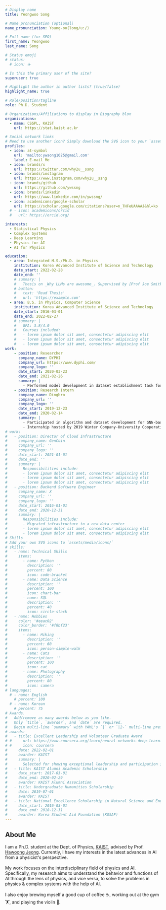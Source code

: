 ```yaml
---
# Display name
title: Yeongwoo Song

# Name pronunciation (optional)
name_pronunciation: Young-oo(long/u:/)

# Full name (for SEO)
first_name: Yeongwoo
last_name: Song

# Status emoji
# status:
  # icon: ☕️

# Is this the primary user of the site?
superuser: true

# Highlight the author in author lists? (true/false)
highlight_name: true

# Role/position/tagline
role: Ph.D. Student

# Organizations/Affiliations to display in Biography blox
organizations:
  - name: CSSPL, KAIST
    url: https://stat.kaist.ac.kr

# Social network links
# Need to use another icon? Simply download the SVG icon to your `assets/media/icons/` folder.
profiles:
  - icon: at-symbol
    url: 'mailto:ywsong1025@gmail.com'
    label: E-mail Me
  - icon: brands/x
    url: https://twitter.com/why2u__ssng
  - icon: brands/instagram
    url: https://www.instagram.com/why2u__ssng
  - icon: brands/github
    url: https://github.com/ywssng
  - icon: brands/linkedin
    url: https://www.linkedin.com/in/ywssng/
  - icon: academicons/google-scholar
    url: https://scholar.google.com/citations?user=n_THFeUAAAAJ&hl=ko
  # - icon: academicons/orcid
  #   url: https://orcid.org/

interests:
  - Statistical Physics
  - Complex Systems 
  - Deep Learning
  - Physics for AI
  - AI for Physics

education:
  - area: Integrated M.S./Ph.D. in Physics
    institution: Korea Advanced Institute of Science and Technology
    date_start: 2022-02-28
    date_end: ''
    # summary: |
    #   Thesis on _Why LLMs are awesome_. Supervised by [Prof Joe Smith](https://example.com). Presented papers at 5 IEEE conferences with the contributions being published in 2 Springer journals.
    # button:
    #   text: 'Read Thesis'
    #   url: 'https://example.com'
  - area: B.S. in Physics, Computer Science
    institution: Korea Advanced Institute of Science and Technology
    date_start: 2016-03-01
    date_end: 2022-02-27
    # summary: |
    #   GPA: 3.8/4.0
    #   Courses included:
    #   - lorem ipsum dolor sit amet, consectetur adipiscing elit
    #   - lorem ipsum dolor sit amet, consectetur adipiscing elit
    #   - lorem ipsum dolor sit amet, consectetur adipiscing elit
work:
    - position: Researcher
      company_name: DYPHI
      company_url: https://www.dyphi.com/
      company_logo: ''
      date_start: 2020-03-23
      date_end: 2021-02-26
      summary: |
        - Performed model development in dataset establishment task for training deep-learning models from National Information Society Agency (NIA), Korea.
    - position: Research Intern
      company_name: Dingbro
      company_url: ''
      company_logo: ''
      date_start: 2019-12-23
      date_end: 2020-02-14
      summary: |
        - Participated in algorithm and dataset development for GNN-based protein-ligand binding prediction.
        - Internship hosted by 2019 Winter Company-University Cooperation (CUop) Program in KAIST.
# work:
#   - position: Director of Cloud Infrastructure
#     company_name: GenCoin
#     company_url: ''
#     company_logo: ''
#     date_start: 2021-01-01
#     date_end: ''
#     summary: |
#       Responsibilities include:
#       - lorem ipsum dolor sit amet, consectetur adipiscing elit
#       - lorem ipsum dolor sit amet, consectetur adipiscing elit
#       - lorem ipsum dolor sit amet, consectetur adipiscing elit
#   - position: Backend Software Engineer
#     company_name: X
#     company_url: ''
#     company_logo: ''
#     date_start: 2016-01-01
#     date_end: 2020-12-31
#     summary: |
#       Responsibilities include:
#       - Migrated infrastructure to a new data center
#       - lorem ipsum dolor sit amet, consectetur adipiscing elit
#       - lorem ipsum dolor sit amet, consectetur adipiscing elit
# Skills
# Add your own SVG icons to `assets/media/icons/`
# skills:
#   - name: Technical Skills
#     items:
#       - name: Python
#         description: ''
#         percent: 80
#         icon: code-bracket
#       - name: Data Science
#         description: ''
#         percent: 100
#         icon: chart-bar
#       - name: SQL
#         description: ''
#         percent: 40
#         icon: circle-stack
#   - name: Hobbies
#     color: '#eeac02'
#     color_border: '#f0bf23'
#     items:
#       - name: Hiking
#         description: ''
#         percent: 60
#         icon: person-simple-walk
#       - name: Cats
#         description: ''
#         percent: 100
#         icon: cat
#       - name: Photography
#         description: ''
#         percent: 80
#         icon: camera
# languages:
  # - name: English
    # percent: 100
  # - name: Korean
    # percent: 75
# Awards.
#   Add/remove as many awards below as you like.
#   Only `title`, `awarder`, and `date` are required.
#   Begin multi-line `summary` with YAML's `|` or `|2-` multi-line prefix and indent 2 spaces below.
# awards:
#   - title: Excellent Leadership and Volunteer Graduate Award
# #     url: https://www.coursera.org/learn/neural-networks-deep-learning
# #     icon: coursera
#     date: 2022-02-01
#     awarder: KAIST
#     summary: |
#       Selected for showing exceptional leadership and participation in multiple volunteer acts (as one of 11 among all graduates in 2022).
#   - title: KAIST Alumni Academic Scholarship
#     date_start: 2017-03-01
#     date_end: 2020-02-29
#     awarder: KAIST Alumni Association
#   - title: Undergraduate Humanities Scholarship
#     date: 2019-07-01
#     awarder: KAIST
#   - title: National Excellence Scholarship in Natural Science and Engineering
#     date_start: 2016-03-01
#     date_end: 2018-12-31
#     awarder: Korea Student Aid Foundation (KOSAF)
---
```

<h2 class="mt-0 pt-0 lg:mt-0 lg:pt-0 text-3xl">About Me</h2>

<div class="prose prose-slate lg:prose-xl dark:prose-invert mb-6">
    <p>I am a Ph.D. student at the Dept. of Physics, <a href="https://www.kaist.ac.kr/en/">KAIST</a>, advised by Prof. <a href="https://stat.kaist.ac.kr/">Hawoong Jeong</a>. Currently, I have my interests in the latest advances in AI from a physicist's perspective. <br><br>
    My work focuses on the interdisciplinary field of physics and AI. Specifically, my research aims to understand the behavior and functions of AI through the lens of physics, and vice versa, to solve the problems in physics & complex systems with the help of AI. <br><br>
    I also enjoy brewing myself a good cup of coffee ☕️, working out at the gym 🏋️, and playing the violin 🎻.</p>
</div>

<!-- I am a Ph.D. student at the Dept. of Physics, KAIST (Korea Advanced Institute of Science and Technology), supervised by Prof. Hawoong Jeong. I am interested in the latest advances in AI from a physicist's perspective.

My work focuses on the interdisciplinary field of physics and AI. Specifically, my research aims to solve the problems in physics with the help of AI, and vice versa, to understand the behaviour and functions of AI through the lens of physics.

On the other hand, I enjoy brewing myself a good cup of coffee ☕️, working out at the gym 🏋️, and playing the violin 🎻. -->